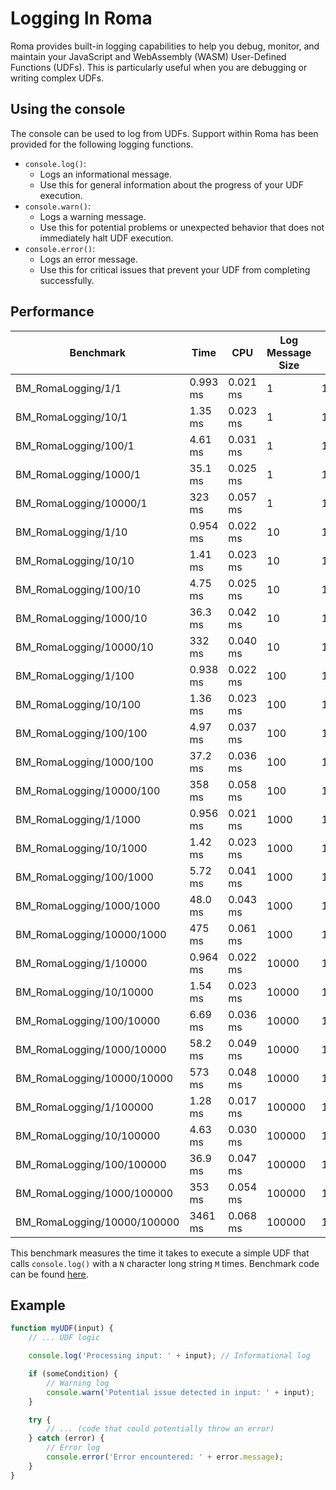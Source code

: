# Logging In Roma

Roma provides built-in logging capabilities to help you debug, monitor, and maintain your JavaScript
and WebAssembly (WASM) User-Defined Functions (UDFs). This is particularly useful when you are
debugging or writing complex UDFs.

## Using the console

The console can be used to log from UDFs. Support within Roma has been provided for the following
logging functions.

-   `console.log()`:
    -   Logs an informational message.
    -   Use this for general information about the progress of your UDF execution.
-   `console.warn()`:
    -   Logs a warning message.
    -   Use this for potential problems or unexpected behavior that does not immediately halt UDF
        execution.
-   `console.error()`:
    -   Logs an error message.
    -   Use this for critical issues that prevent your UDF from completing successfully.

## Performance

| Benchmark                   | Time     | CPU      | Log Message Size | Num Log Calls |
| --------------------------- | -------- | -------- | ---------------- | ------------- |
| BM_RomaLogging/1/1          | 0.993 ms | 0.021 ms | 1                | 1             |
| BM_RomaLogging/10/1         | 1.35 ms  | 0.023 ms | 1                | 10            |
| BM_RomaLogging/100/1        | 4.61 ms  | 0.031 ms | 1                | 100           |
| BM_RomaLogging/1000/1       | 35.1 ms  | 0.025 ms | 1                | 1000          |
| BM_RomaLogging/10000/1      | 323 ms   | 0.057 ms | 1                | 10000         |
| BM_RomaLogging/1/10         | 0.954 ms | 0.022 ms | 10               | 1             |
| BM_RomaLogging/10/10        | 1.41 ms  | 0.023 ms | 10               | 10            |
| BM_RomaLogging/100/10       | 4.75 ms  | 0.025 ms | 10               | 100           |
| BM_RomaLogging/1000/10      | 36.3 ms  | 0.042 ms | 10               | 1000          |
| BM_RomaLogging/10000/10     | 332 ms   | 0.040 ms | 10               | 10000         |
| BM_RomaLogging/1/100        | 0.938 ms | 0.022 ms | 100              | 1             |
| BM_RomaLogging/10/100       | 1.36 ms  | 0.023 ms | 100              | 10            |
| BM_RomaLogging/100/100      | 4.97 ms  | 0.037 ms | 100              | 100           |
| BM_RomaLogging/1000/100     | 37.2 ms  | 0.036 ms | 100              | 1000          |
| BM_RomaLogging/10000/100    | 358 ms   | 0.058 ms | 100              | 10000         |
| BM_RomaLogging/1/1000       | 0.956 ms | 0.021 ms | 1000             | 1             |
| BM_RomaLogging/10/1000      | 1.42 ms  | 0.023 ms | 1000             | 10            |
| BM_RomaLogging/100/1000     | 5.72 ms  | 0.041 ms | 1000             | 100           |
| BM_RomaLogging/1000/1000    | 48.0 ms  | 0.043 ms | 1000             | 1000          |
| BM_RomaLogging/10000/1000   | 475 ms   | 0.061 ms | 1000             | 10000         |
| BM_RomaLogging/1/10000      | 0.964 ms | 0.022 ms | 10000            | 1             |
| BM_RomaLogging/10/10000     | 1.54 ms  | 0.023 ms | 10000            | 10            |
| BM_RomaLogging/100/10000    | 6.69 ms  | 0.036 ms | 10000            | 100           |
| BM_RomaLogging/1000/10000   | 58.2 ms  | 0.049 ms | 10000            | 1000          |
| BM_RomaLogging/10000/10000  | 573 ms   | 0.048 ms | 10000            | 10000         |
| BM_RomaLogging/1/100000     | 1.28 ms  | 0.017 ms | 100000           | 1             |
| BM_RomaLogging/10/100000    | 4.63 ms  | 0.030 ms | 100000           | 10            |
| BM_RomaLogging/100/100000   | 36.9 ms  | 0.047 ms | 100000           | 100           |
| BM_RomaLogging/1000/100000  | 353 ms   | 0.054 ms | 100000           | 1000          |
| BM_RomaLogging/10000/100000 | 3461 ms  | 0.068 ms | 100000           | 10000         |

This benchmark measures the time it takes to execute a simple UDF that calls `console.log()` with a
`N` character long string `M` times. Benchmark code can be found
[here](/scp/cc/roma/benchmark/src/logging_benchmark.cc).

## Example

```js
function myUDF(input) {
    // ... UDF logic

    console.log('Processing input: ' + input); // Informational log

    if (someCondition) {
        // Warning log
        console.warn('Potential issue detected in input: ' + input);
    }

    try {
        // ... (code that could potentially throw an error)
    } catch (error) {
        // Error log
        console.error('Error encountered: ' + error.message);
    }
}
```
